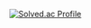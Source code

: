 [![Solved.ac Profile](http://mazassumnida.wtf/api/v2/generate_badge?boj=donghankim01)](https://solved.ac/donghankim01/)
